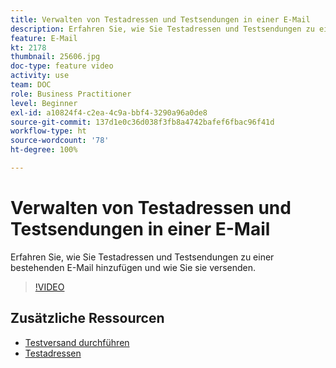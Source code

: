 ```yaml
---
title: Verwalten von Testadressen und Testsendungen in einer E-Mail
description: Erfahren Sie, wie Sie Testadressen und Testsendungen zu einer bestehenden E-Mail hinzufügen und wie Sie sie versenden.
feature: E-Mail
kt: 2178
thumbnail: 25606.jpg
doc-type: feature video
activity: use
team: DOC
role: Business Practitioner
level: Beginner
exl-id: a10824f4-c2ea-4c9a-bbf4-3290a96a0de8
source-git-commit: 137d1e0c36d038f3fb8a4742bafef6fbac96f41d
workflow-type: ht
source-wordcount: '78'
ht-degree: 100%

---
```


# Verwalten von Testadressen und Testsendungen in einer E-Mail

Erfahren Sie, wie Sie Testadressen und Testsendungen zu einer bestehenden E-Mail hinzufügen und wie Sie sie versenden.

>[!VIDEO](https://video.tv.adobe.com/v/25606?quality=12)

## Zusätzliche Ressourcen

- [Testversand durchführen](https://docs.adobe.com/content/help/de-DE/campaign-classic/using/transactional-messaging/message-templates/sending-a-proof.html)
- [Testadressen](https://docs.adobe.com/content/help/de-DE/campaign-classic/using/configuring-campaign-classic/use-a-custom-recipient-table/seed-addresses.html)
